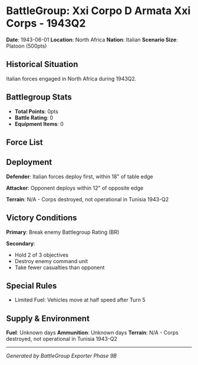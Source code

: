 # BattleGroup: Xxi Corpo D Armata Xxi Corps - 1943Q2

**Date**: 1943-06-01
**Location**: North Africa
**Nation**: Italian
**Scenario Size**: Platoon (500pts)

## Historical Situation

Italian forces engaged in North Africa during 1943Q2.

## Battlegroup Stats

- **Total Points**: 0pts
- **Battle Rating**: 0
- **Equipment Items**: 0

## Force List


## Deployment

**Defender**: Italian forces deploy first, within 18" of table edge

**Attacker**: Opponent deploys within 12" of opposite edge

**Terrain**: N/A - Corps destroyed, not operational in Tunisia 1943-Q2

## Victory Conditions

**Primary**: Break enemy Battlegroup Rating (BR)

**Secondary**:
- Hold 2 of 3 objectives
- Destroy enemy command unit
- Take fewer casualties than opponent

## Special Rules

- Limited Fuel: Vehicles move at half speed after Turn 5

## Supply & Environment

**Fuel**: Unknown days
**Ammunition**: Unknown days
**Terrain**: N/A - Corps destroyed, not operational in Tunisia 1943-Q2

---

*Generated by BattleGroup Exporter Phase 9B*
